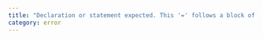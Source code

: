 ```yaml
---
title: "Declaration or statement expected. This '=' follows a block of statements, so if you intended to write a destructuring assignment, you might need to wrap the whole assignment in parentheses."
category: error
---
```

